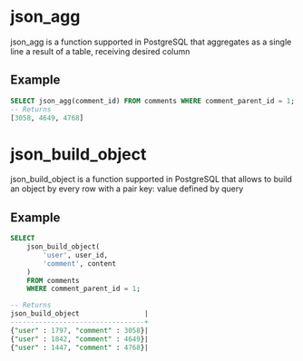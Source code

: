 # json_agg

json_agg is a function supported in PostgreSQL that aggregates as a single line a result of a table, receiving desired column

## Example

```sql
SELECT json_agg(comment_id) FROM comments WHERE comment_parent_id = 1;
-- Returns
[3058, 4649, 4768]
```

# json_build_object

json_build_object is a function supported in PostgreSQL that allows to build an object by every row with a pair key: value defined by query

## Example

```sql
SELECT
    json_build_object(
        'user', user_id,
        'comment', content
    )
    FROM comments
    WHERE comment_parent_id = 1;

-- Returns
json_build_object                |
---------------------------------+
{"user" : 1797, "comment" : 3058}|
{"user" : 1842, "comment" : 4649}|
{"user" : 1447, "comment" : 4768}|
```
